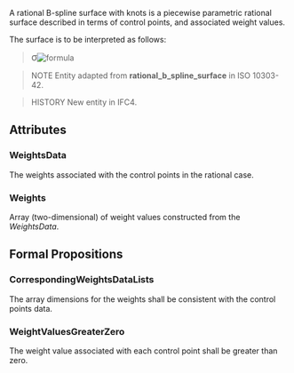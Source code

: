 A rational B-spline surface with knots is a piecewise parametric rational surface described in terms of control points, and associated weight values.

<!-- end of short definition -->


The surface is to be interpreted as follows:

> <big>σ</big>![formula](../../../../figures/ifcbsplinesurface-math2.gif)

> NOTE Entity adapted from **rational_b_spline_surface** in ISO 10303-42.

> HISTORY New entity in IFC4.

## Attributes

### WeightsData
The weights associated with the control points in the rational case.

### Weights
Array (two-dimensional) of weight values constructed from the _WeightsData_.

## Formal Propositions

### CorrespondingWeightsDataLists
The array dimensions for the weights shall be consistent with the control points data.

### WeightValuesGreaterZero
The weight value associated with each control point shall be greater than zero.
